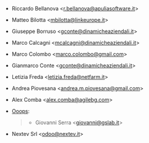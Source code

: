 - Riccardo Bellanova \<<r.bellanova@apuliasoftware.it>\>

- Matteo Bilotta \<<mbilotta@linkeurope.it>\>

- Giuseppe Borruso \<<gconte@dinamicheaziendali.it>\>

- Marco Calcagni \<<mcalcagni@dinamicheaziendali.it>\>

- Marco Colombo \<<marco.colombo@gmail.com>\>

- Gianmarco Conte \<<gconte@dinamicheaziendali.it>\>

- Letizia Freda \<<letizia.freda@netfarm.it>\>

- Andrea Piovesana \<<andrea.m.piovesana@gmail.com>\>

- Alex Comba \<<alex.comba@agilebg.com>\>

- [Ooops](https://www.ooops404.com):

  > - Giovanni Serra \<<giovanni@gslab.it>\>

- Nextev Srl \<<odoo@nextev.it>\>

